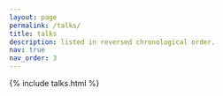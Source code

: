 ```yaml
---
layout: page
permalink: /talks/
title: talks
description: listed in reversed chronological order.
nav: true
nav_order: 3
---
```


{% include talks.html %}